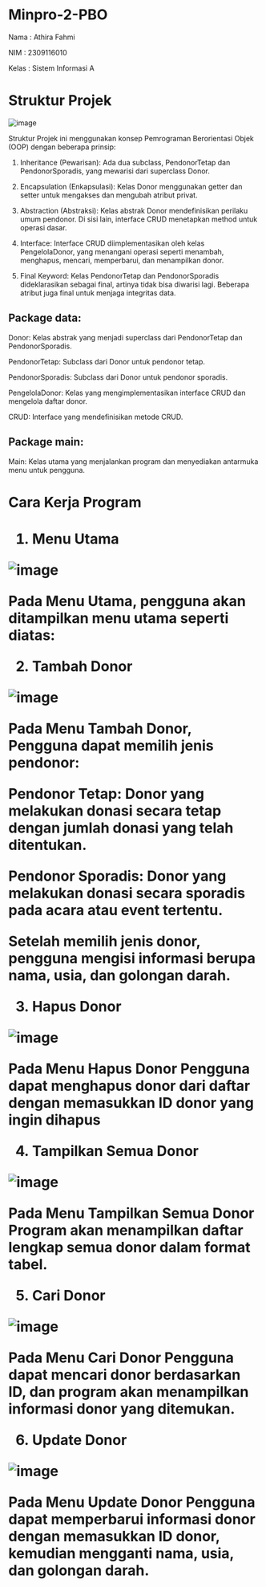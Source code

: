 # Minpro-2-PBO

Nama : Athira Fahmi

NIM : 2309116010

Kelas : Sistem Informasi A


<h1> Struktur Projek </h1>
 
![image](https://github.com/user-attachments/assets/009c465a-94f3-48cd-b690-aa8a25676563)

Struktur Projek ini menggunakan konsep Pemrograman Berorientasi Objek (OOP) dengan beberapa prinsip:

1. Inheritance (Pewarisan): Ada dua subclass, PendonorTetap dan PendonorSporadis, yang mewarisi dari superclass Donor.

2. Encapsulation (Enkapsulasi): Kelas Donor menggunakan getter dan setter untuk mengakses dan mengubah atribut privat.

3. Abstraction (Abstraksi): Kelas abstrak Donor mendefinisikan perilaku umum pendonor. Di sisi lain, interface CRUD menetapkan method untuk operasi dasar.

4. Interface: Interface CRUD diimplementasikan oleh kelas PengelolaDonor, yang menangani operasi seperti menambah, menghapus, mencari, memperbarui, dan menampilkan donor.

5. Final Keyword: Kelas PendonorTetap dan PendonorSporadis dideklarasikan sebagai final, artinya tidak bisa diwarisi lagi. Beberapa atribut juga final untuk menjaga integritas data.

<h2>Package data:</h2>

Donor: Kelas abstrak yang menjadi superclass dari PendonorTetap dan PendonorSporadis.

PendonorTetap: Subclass dari Donor untuk pendonor tetap.

PendonorSporadis: Subclass dari Donor untuk pendonor sporadis.

PengelolaDonor: Kelas yang mengimplementasikan interface CRUD dan mengelola daftar donor.

CRUD: Interface yang mendefinisikan metode CRUD.

<h2>Package main:</h2>

Main: Kelas utama yang menjalankan program dan menyediakan antarmuka menu untuk pengguna.

<h1> Cara Kerja Program <h1>

1. Menu Utama

![image](https://github.com/user-attachments/assets/8dcb6b18-f1d1-4483-bb1b-4f42f017f3ac)


Pada Menu Utama, pengguna akan ditampilkan menu utama seperti diatas:

2. Tambah Donor

![image](https://github.com/user-attachments/assets/a21fa519-0e1f-4751-8c6a-517dca9e25aa)

Pada Menu Tambah Donor, Pengguna dapat memilih jenis pendonor:

Pendonor Tetap: Donor yang melakukan donasi secara tetap dengan jumlah donasi yang telah ditentukan.

Pendonor Sporadis: Donor yang melakukan donasi secara sporadis pada acara atau event tertentu.

Setelah memilih jenis donor, pengguna mengisi informasi berupa nama, usia, dan golongan darah.

3. Hapus Donor

![image](https://github.com/user-attachments/assets/bf684ddd-b0f5-4ee5-92e5-a3919fd6ecef)

Pada Menu Hapus Donor Pengguna dapat menghapus donor dari daftar dengan memasukkan ID donor yang ingin dihapus

4. Tampilkan Semua Donor

![image](https://github.com/user-attachments/assets/811319af-84d3-4a4a-9607-4cba0764025b)

Pada Menu Tampilkan Semua Donor Program akan menampilkan daftar lengkap semua donor dalam format tabel.

5. Cari Donor

![image](https://github.com/user-attachments/assets/22aa043e-4f15-4b56-b1a4-374aea691a5a)

Pada Menu Cari Donor Pengguna dapat mencari donor berdasarkan ID, dan program akan menampilkan informasi donor yang ditemukan.

6. Update Donor

![image](https://github.com/user-attachments/assets/95dbb288-6094-4e93-84f9-74bacb160d9b)

Pada Menu Update Donor Pengguna dapat memperbarui informasi donor dengan memasukkan ID donor, kemudian mengganti nama, usia, dan golongan darah.

